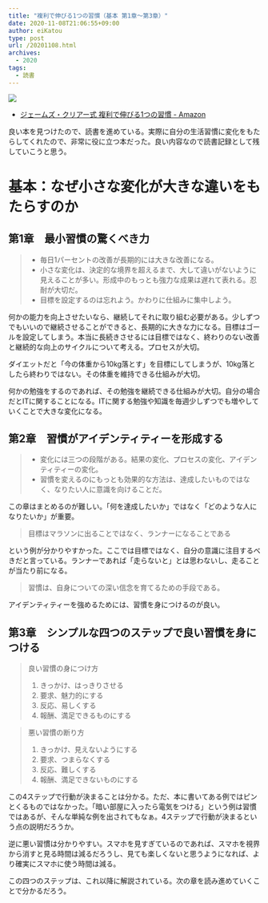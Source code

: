 ```yaml
---
title: "複利で伸びる1つの習慣（基本 第1章〜第3章）"
date: 2020-11-08T21:06:55+09:00
author: eiKatou
type: post
url: /20201108.html
archives:
  - 2020
tags:
  - 読書
---
```


<a href="https://www.amazon.co.jp/%E3%82%B8%E3%82%A7%E3%83%BC%E3%83%A0%E3%82%BA%E3%83%BB%E3%82%AF%E3%83%AA%E3%82%A2%E3%83%BC%E5%BC%8F-%E8%A4%87%E5%88%A9%E3%81%A7%E4%BC%B8%E3%81%B3%E3%82%8B1%E3%81%A4%E3%81%AE%E7%BF%92%E6%85%A3-%E3%82%B8%E3%82%A7%E3%83%BC%E3%83%A0%E3%82%BA%E3%83%BB%E3%82%AF%E3%83%AA%E3%82%A2%E3%83%BC-ebook/dp/B07YY2WV6K/ref=as_li_ss_il?__mk_ja_JP=%E3%82%AB%E3%82%BF%E3%82%AB%E3%83%8A&dchild=1&keywords=%E8%A4%87%E5%88%A9%E3%81%A7%E4%BC%B8%E3%81%B3%E3%82%8B1%E3%81%A4%E3%81%AE%E7%BF%92%E6%85%A3&qid=1604837529&sr=8-1&linkCode=li3&tag=eikatou-22&linkId=83e9aaf618f13a2c438ba97faf97946b&language=ja_JP" target="_blank"><img border="0" src="//ws-fe.amazon-adsystem.com/widgets/q?_encoding=UTF8&ASIN=B07YY2WV6K&Format=_SL250_&ID=AsinImage&MarketPlace=JP&ServiceVersion=20070822&WS=1&tag=eikatou-22&language=ja_JP" ></a>
- [ジェームズ・クリアー式 複利で伸びる1つの習慣 - Amazon](https://amzn.to/3p7toFp)

良い本を見つけたので、読書を進めている。実際に自分の生活習慣に変化をもたらしてくれたので、非常に役に立つ本だった。良い内容なので読書記録として残していこうと思う。

<!--more-->

# 基本：なぜ小さな変化が大きな違いをもたらすのか

## 第1章　最小習慣の驚くべき力

> - 毎日1パーセントの改善が長期的には大きな改善になる。
> - 小さな変化は、決定的な境界を超えるまで、大して違いがないように見えることが多い。形成中のもっとも強力な成果は遅れて表れる。忍耐が大切だ。
> - 目標を設定するのは忘れよう。かわりに仕組みに集中しよう。

何かの能力を向上させたいなら、継続してそれに取り組む必要がある。少しずつでもいいので継続させることができると、長期的に大きな力になる。目標はゴールを設定してしまう。本当に長続きさせるには目標ではなく、終わりのない改善と継続的な向上のサイクルについて考える。プロセスが大切。

ダイエットだと「今の体重から10kg落とす」を目標にしてしまうが、10kg落としたら終わりではない。その体重を維持できる仕組みが大切。

何かの勉強をするのであれば、その勉強を継続できる仕組みが大切。自分の場合だとITに関することになる。ITに関する勉強や知識を毎週少しずつでも増やしていくことで大きな変化になる。

## 第2章　習慣がアイデンティティーを形成する

> - 変化には三つの段階がある。結果の変化、プロセスの変化、アイデンティティーの変化。
> - 習慣を変えるのにもっとも効果的な方法は、達成したいものではなく、なりたい人に意識を向けることだ。

この章はまとめるのが難しい。「何を達成したいか」ではなく「どのような人になりたいか」が重要。

> 目標はマラソンに出ることではなく、ランナーになることである

という例が分かりやすかった。ここでは目標ではなく、自分の意識に注目するべきだと言っている。ランナーであれば「走らないと」とは思わないし、走ることが当たり前になる。

> 習慣は、自身についての深い信念を育てるための手段である。

アイデンティティーを強めるためには、習慣を身につけるのが良い。

## 第3章　シンプルな四つのステップで良い習慣を身につける

> 良い習慣の身につけ方
>
> 1. きっかけ、はっきりさせる
> 2. 要求、魅力的にする
> 3. 反応、易しくする
> 4. 報酬、満足できるものにする

> 悪い習慣の断り方
>
> 1. きっかけ、見えないようにする
> 2. 要求、つまらなくする
> 3. 反応、難しくする
> 4. 報酬、満足できないものにする

この4ステップで行動が決まることは分かる。ただ、本に書いてある例ではピンとくるものではなかった。「暗い部屋に入ったら電気をつける」という例は習慣ではあるが、そんな単純な例を出されてもなぁ。4ステップで行動が決まるという点の説明だろうか。

逆に悪い習慣は分かりやすい。スマホを見すぎているのであれば、スマホを視界から消すと見る時間は減るだろうし、見ても楽しくないと思うようになれば、より確実にスマホに使う時間は減る。

この四つのステップは、これ以降に解説されている。次の章を読み進めていくことで分かるだろう。